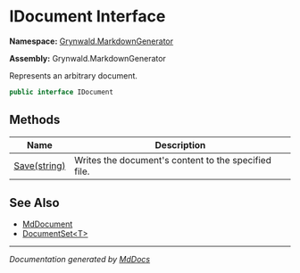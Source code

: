 # IDocument Interface

**Namespace:** [Grynwald.MarkdownGenerator](../index.md)

**Assembly:** Grynwald.MarkdownGenerator

Represents an arbitrary document.

```csharp
public interface IDocument
```

## Methods

| Name                            | Description                                          |
| ------------------------------- | ---------------------------------------------------- |
| [Save(string)](methods/Save.md) | Writes the document's content to the specified file. |

## See Also

- [MdDocument](../MdDocument/index.md)
- [DocumentSet\<T\>](../DocumentSet-1/index.md)

___

*Documentation generated by [MdDocs](https://github.com/ap0llo/mddocs)*
